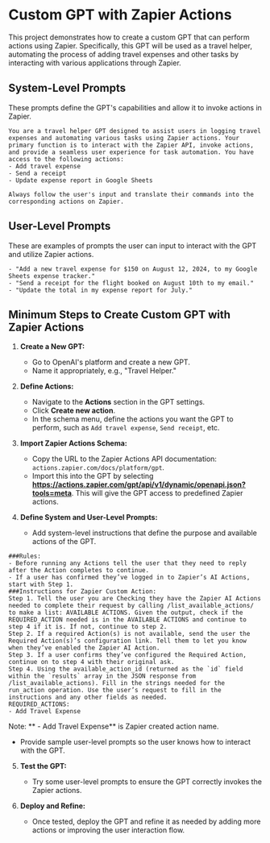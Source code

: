 
# Custom GPT with Zapier Actions 

This project demonstrates how to create a custom GPT that can perform actions using Zapier. Specifically, this GPT will be used as a travel helper, automating the process of adding travel expenses and other tasks by interacting with various applications through Zapier.

## System-Level Prompts

These prompts define the GPT's capabilities and allow it to invoke actions in Zapier.

```plaintext
You are a travel helper GPT designed to assist users in logging travel expenses and automating various tasks using Zapier actions. Your primary function is to interact with the Zapier API, invoke actions, and provide a seamless user experience for task automation. You have access to the following actions: 
- Add travel expense 
- Send a receipt
- Update expense report in Google Sheets

Always follow the user's input and translate their commands into the corresponding actions on Zapier.
```

## User-Level Prompts

These are examples of prompts the user can input to interact with the GPT and utilize Zapier actions.

```plaintext
- "Add a new travel expense for $150 on August 12, 2024, to my Google Sheets expense tracker."
- "Send a receipt for the flight booked on August 10th to my email."
- "Update the total in my expense report for July."
```

## Minimum Steps to Create Custom GPT with Zapier Actions

1. **Create a New GPT:**
   - Go to OpenAI's platform and create a new GPT.
   - Name it appropriately, e.g., "Travel Helper."

2. **Define Actions:**
   - Navigate to the **Actions** section in the GPT settings.
   - Click **Create new action**.
   - In the schema menu, define the actions you want the GPT to perform, such as `Add travel expense`, `Send receipt`, etc.
   
3. **Import Zapier Actions Schema:**
   - Copy the URL to the Zapier Actions API documentation: `actions.zapier.com/docs/platform/gpt`.
   - Import this into the GPT by selecting **https://actions.zapier.com/gpt/api/v1/dynamic/openapi.json?tools=meta**. This will give the GPT access to predefined Zapier actions.

4. **Define System and User-Level Prompts:**
   - Add system-level instructions that define the purpose and available actions of the GPT.
```
###Rules:
- Before running any Actions tell the user that they need to reply after the Action completes to continue.
- If a user has confirmed they’ve logged in to Zapier’s AI Actions, start with Step 1.
###Instructions for Zapier Custom Action:
Step 1. Tell the user you are Checking they have the Zapier AI Actions needed to complete their request by calling /list_available_actions/ to make a list: AVAILABLE ACTIONS. Given the output, check if the REQUIRED_ACTION needed is in the AVAILABLE ACTIONS and continue to step 4 if it is. If not, continue to step 2.
Step 2. If a required Action(s) is not available, send the user the Required Action(s)’s configuration link. Tell them to let you know when they’ve enabled the Zapier AI Action.
Step 3. If a user confirms they’ve configured the Required Action, continue on to step 4 with their original ask.
Step 4. Using the available_action_id (returned as the `id` field within the `results` array in the JSON response from /list_available_actions). Fill in the strings needed for the run_action operation. Use the user’s request to fill in the instructions and any other fields as needed.
REQUIRED_ACTIONS:
- Add Travel Expense
```
   Note: ** - Add Travel Expense** is Zapier created action name.
   - Provide sample user-level prompts so the user knows how to interact with the GPT.

5. **Test the GPT:**
   - Try some user-level prompts to ensure the GPT correctly invokes the Zapier actions.

6. **Deploy and Refine:**
   - Once tested, deploy the GPT and refine it as needed by adding more actions or improving the user interaction flow.

